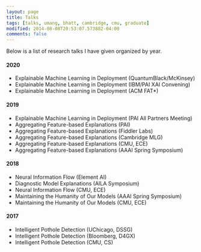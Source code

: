 ```yaml
---
layout: page
title: Talks
tags: [talks, umang, bhatt, cambridge, cmu, graduate]
modified: 2014-08-08T20:53:07.573882-04:00
comments: false
---
```


Below is a list of research talks I have given organized by year.

#### 2020
* Explainable Machine Learning in Deployment (QuantumBlack/McKinsey)
* Explainable Machine Learning in Deployment (IBM/PAI XAI Convening)
* Explainable Machine Learning in Deployment (ACM FAT\*)

#### 2019
* Explainable Machine Learning in Deployment (PAI All Partners Meeting)
* Aggregating Feature-based Explanations (PAI)
* Aggregating Feature-based Explanations (Fiddler Labs)
* Aggregating Feature-based Explanations (Cambridge MLG)
* Aggregating Feature-based Explanations (CMU, ECE)
* Aggregating Feature-based Explanations (AAAI Spring Symposium)

#### 2018
* Neural Information Flow (Element AI)
* Diagnostic Model Explanations (AILA Symposium)
* Neural Information Flow (CMU, ECE)
* Maintaining the Humanity of Our Models (AAAI Spring Symposium)
* Maintaining the Humanity of Our Models (CMU, ECE)

#### 2017
* Intelligent Pothole Detection (UChicago, DSSG)
* Intelligent Pothole Detection (Bloomberg, D4GX)
* Intelligent Pothole Detection (CMU, CS)


